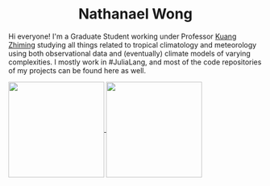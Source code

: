 # **<div align="center">Nathanael Wong</div>**

Hi everyone! I'm a Graduate Student working under Professor [Kuang Zhiming](http://www.people.fas.harvard.edu/~kuang/) studying all things related to tropical climatology and meteorology using both observational data and (eventually) climate models of varying complexities. I mostly work in #JuliaLang, and most of the code repositories of my projects can be found here as well.

<a href="https://github.com/natgeo-wong">
  <img height=190 align="center" src="https://github-readme-stats.vercel.app/api?username=natgeo-wong&count_private=true&show_icons=true&theme=algolia" />
</a>
<a href="https://github.com/natgeo-wong">
  <img height=190 align="center" src="https://github-readme-stats.vercel.app/api/top-langs/?username=natgeo-wong&layout=compact&theme=algolia" />
</a
